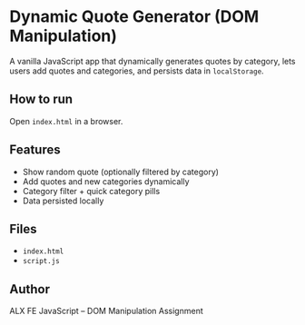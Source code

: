 # Dynamic Quote Generator (DOM Manipulation)

A vanilla JavaScript app that dynamically generates quotes by category, lets users add quotes and categories, and persists data in `localStorage`.

## How to run
Open `index.html` in a browser.

## Features
- Show random quote (optionally filtered by category)
- Add quotes and new categories dynamically
- Category filter + quick category pills
- Data persisted locally

## Files
- `index.html`
- `script.js`

## Author
ALX FE JavaScript – DOM Manipulation Assignment
